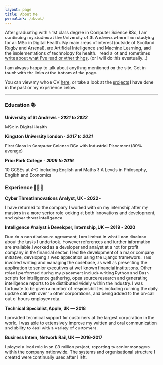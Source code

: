 ```yaml
---
layout: page
title: About Me
permalink: /about/
---
```


<p>After graduating with a 1st class degree in Computer Science BSc, I am continuing my studies at the University of St Andrews where I am studying for an MSc in Digital Health. My main areas of interest (outside of Scotland Rugby and Arsenal), are Artificial Intelligence and Machine Learning, and the implementations of technology for health. I <a href="/books">read a lot</a> and sometimes <a href="/blog/blog">write about what I've read or other things</a>. (or I will do this eventually...)

I am always happy to talk about anything mentioned on the site. Get in touch with the links at the bottom of the page. 

You can view my whole CV <a href="#">here</a>, or take a look at the <a href="/projects/projects">projects</a> I have done in the past or my experience below.

</p>
<hr>

<h3>Education 📚</h3>

<strong>University of St Andrews - <i>2021 to 2022</i></strong>

MSc in Digital Health

<strong>Kingston University London - <i>2017 to 2021</i></strong>

First Class in Computer Science BSc with Industrial Placement (89% average)

<strong>Prior Park College - <i>2009 to 2016</i></strong>

10 GCSEs at A-C including English and Maths
3 A Levels in Philosophy, English and Economics 

<h3>Experience 👨🏼‍💻</h3>

<strong> Cyber Threat Innovations Analyst, UK - 2022 - </strong>

I have returned to the company I worked with on my internship after my masters in a more senior role looking at both innovations and development, and cyber threat intelligence 


<strong>Intelligence Analyst & Developer, Internship, UK — 2019 - 2020 </strong>

Due do a non disclosure agreement, I am limited in what I can disclose about the tasks I undertook. However references and
further information are available.I worked as a developer and analyst at a not for profit company in the financial sector. I led the
development of a major company initiative, developing a web application using the Django framework. This involved writing and
managing the codebase, as well as presenting the application to senior executives at well known financial institutions. Other roles I
performed during my placement include writing Python and Bash scripts for intelligence gathering, open source research and
generating intelligence reports to be distributed widely within the industry. I was fortunate to be given a number of responsibilities
including running the daily update call with over 15 other corporations, and being added to the on-call out of hours employee rota.

<strong>Technical Specialist, Apple, UK — 2018 </strong>

I provided technical support for customers at the largest corporation in the world. I was able to extensively improve my written and
oral communication and ability to deal with a variety of customers.

<strong>Business Intern, Network Rail, UK — 2016-2017</strong>

I played a lead role in an £8 million project, reporting to senior managers within the company nationwide. The systems and
organisational structure I created were continually used after I left.
